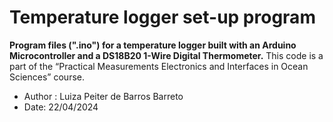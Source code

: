 # Temperature logger set-up program

**Program files (".ino") for a temperature logger built with an Arduino Microcontroller and a DS18B20 1-Wire Digital Thermometer.**
This code is a part of the “Practical Measurements Electronics and Interfaces in Ocean Sciences” course.

- Author : Luiza Peiter de Barros Barreto
- Date: 22/04/2024
